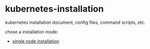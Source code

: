 # kubernetes-installation
kubernetes installation document, config files, command scripts, etc.

chose a installation mode:
- [single node installation](kubernetes-single-node-installation.md)

